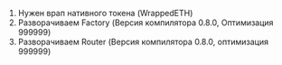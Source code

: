 1. Нужен врап нативного токена (WrappedETH)
2. Разворачиваем Factory (Версия компилятора 0.8.0, Оптимизация 999999)
3. Разворачиваем Router (Версия компилятора 0.8.0, оптимизация 999999)


